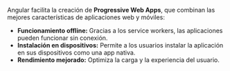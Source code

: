 Angular facilita la creación de **Progressive Web Apps**, que combinan las mejores características de aplicaciones web y móviles:

- **Funcionamiento offline:** Gracias a los service workers, las aplicaciones pueden funcionar sin conexión.
- **Instalación en dispositivos:** Permite a los usuarios instalar la aplicación en sus dispositivos como una app nativa.
- **Rendimiento mejorado:** Optimiza la carga y la experiencia del usuario.